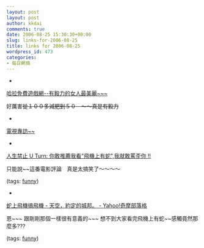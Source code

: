 ```yaml
---
layout: post
layout: post
author: kkdai
comments: true
date: 2006-08-25 15:30:30+00:00
slug: links-for-2006-08-25
title: links for 2006-08-25
wordpress_id: 473
categories:
- 每日網摘
---
```



	
  * 
		

[哈拉免費遊戲網--有毅力的女人最美麗~~~](http://www.halagames.com.tw/topic.phtml?uid=209&order=2&type=0)


		

好厲害~~從１００多減肥到５０　～～真是有毅力~~


	

	
  * 
		

[電視專訪~~](http://www.wretch.cc/album/show.php?i=starmoon7&b=106&f=1412174103&p=0)


	

	
  * 
		

[人生禁止 U Turn: 你敢推薦我看"飛機上有蛇",我就敢罵歪你 !!](http://prowlerchen.spaces.live.com/blog/cns!DC273F4322CC2E7A!654.entry)


		

只能說~~這番電影評論　真是太搞笑了～～～～


		

(tags: [funny](http://del.icio.us/kkdai/funny))


	

	
  * 
		

[蛇上飛機搞飛機 - 天空，約定的城邦。 - Yahoo!奇摩部落格](http://tw.myblog.yahoo.com/jw!p2mTyf6QEQPno6hkysfn6DqUAw--/article?mid=496)


		

恩~~~  跟剛剛那個一樣很有意義的~~~ 想不到大家看完飛機上有蛇~~感觸竟然那麼多???



		

(tags: [funny](http://del.icio.us/kkdai/funny))


	


